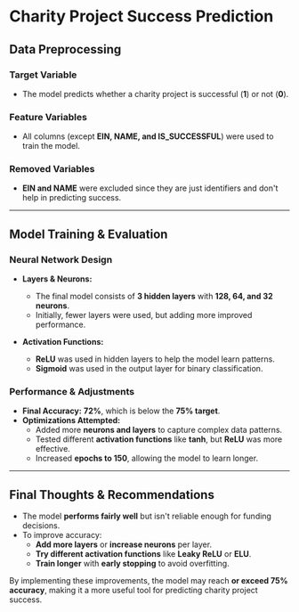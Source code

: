 # Charity Project Success Prediction

## Data Preprocessing

### Target Variable  
- The model predicts whether a charity project is successful (**1**) or not (**0**).  

### Feature Variables  
- All columns (except **EIN, NAME, and IS_SUCCESSFUL**) were used to train the model.  

### Removed Variables  
- **EIN and NAME** were excluded since they are just identifiers and don't help in predicting success.  

---

## Model Training & Evaluation  

### Neural Network Design  

- **Layers & Neurons:**  
  - The final model consists of **3 hidden layers** with **128, 64, and 32 neurons**.  
  - Initially, fewer layers were used, but adding more improved performance.  

- **Activation Functions:**  
  - **ReLU** was used in hidden layers to help the model learn patterns.  
  - **Sigmoid** was used in the output layer for binary classification.  

### Performance & Adjustments  

- **Final Accuracy:** **72%**, which is below the **75% target**.  
- **Optimizations Attempted:**  
  - Added more **neurons and layers** to capture complex data patterns.  
  - Tested different **activation functions** like **tanh**, but **ReLU** was more effective.  
  - Increased **epochs to 150**, allowing the model to learn longer.  

---

## Final Thoughts & Recommendations  

- The model **performs fairly well** but isn't reliable enough for funding decisions.  
- To improve accuracy:  
  - **Add more layers** or **increase neurons** per layer.  
  - **Try different activation functions** like **Leaky ReLU** or **ELU**.  
  - **Train longer** with **early stopping** to avoid overfitting.  

By implementing these improvements, the model may reach **or exceed 75% accuracy**, making it a more useful tool for predicting charity project success.  
